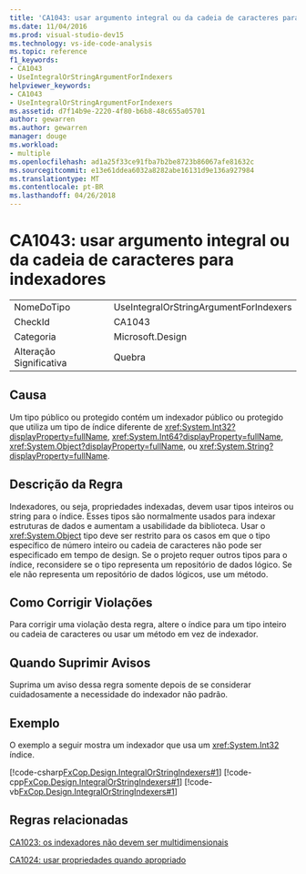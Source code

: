 ```yaml
---
title: 'CA1043: usar argumento integral ou da cadeia de caracteres para indexadores'
ms.date: 11/04/2016
ms.prod: visual-studio-dev15
ms.technology: vs-ide-code-analysis
ms.topic: reference
f1_keywords:
- CA1043
- UseIntegralOrStringArgumentForIndexers
helpviewer_keywords:
- CA1043
- UseIntegralOrStringArgumentForIndexers
ms.assetid: d7f14b9e-2220-4f80-b6b8-48c655a05701
author: gewarren
ms.author: gewarren
manager: douge
ms.workload:
- multiple
ms.openlocfilehash: ad1a25f33ce91fba7b2be8723b86067afe81632c
ms.sourcegitcommit: e13e61ddea6032a8282abe16131d9e136a927984
ms.translationtype: MT
ms.contentlocale: pt-BR
ms.lasthandoff: 04/26/2018
---
```

# <a name="ca1043-use-integral-or-string-argument-for-indexers"></a>CA1043: usar argumento integral ou da cadeia de caracteres para indexadores
|||
|-|-|
|NomeDoTipo|UseIntegralOrStringArgumentForIndexers|
|CheckId|CA1043|
|Categoria|Microsoft.Design|
|Alteração Significativa|Quebra|

## <a name="cause"></a>Causa
 Um tipo público ou protegido contém um indexador público ou protegido que utiliza um tipo de índice diferente de <xref:System.Int32?displayProperty=fullName>, <xref:System.Int64?displayProperty=fullName>, <xref:System.Object?displayProperty=fullName>, ou <xref:System.String?displayProperty=fullName>.

## <a name="rule-description"></a>Descrição da Regra
 Indexadores, ou seja, propriedades indexadas, devem usar tipos inteiros ou string para o índice. Esses tipos são normalmente usados para indexar estruturas de dados e aumentam a usabilidade da biblioteca. Usar o <xref:System.Object> tipo deve ser restrito para os casos em que o tipo específico de número inteiro ou cadeia de caracteres não pode ser especificado em tempo de design. Se o projeto requer outros tipos para o índice, reconsidere se o tipo representa um repositório de dados lógico. Se ele não representa um repositório de dados lógicos, use um método.

## <a name="how-to-fix-violations"></a>Como Corrigir Violações
 Para corrigir uma violação desta regra, altere o índice para um tipo inteiro ou cadeia de caracteres ou usar um método em vez de indexador.

## <a name="when-to-suppress-warnings"></a>Quando Suprimir Avisos
 Suprima um aviso dessa regra somente depois de se considerar cuidadosamente a necessidade do indexador não padrão.

## <a name="example"></a>Exemplo
 O exemplo a seguir mostra um indexador que usa um <xref:System.Int32> índice.

 [!code-csharp[FxCop.Design.IntegralOrStringIndexers#1](../code-quality/codesnippet/CSharp/ca1043-use-integral-or-string-argument-for-indexers_1.cs)]
 [!code-cpp[FxCop.Design.IntegralOrStringIndexers#1](../code-quality/codesnippet/CPP/ca1043-use-integral-or-string-argument-for-indexers_1.cpp)]
 [!code-vb[FxCop.Design.IntegralOrStringIndexers#1](../code-quality/codesnippet/VisualBasic/ca1043-use-integral-or-string-argument-for-indexers_1.vb)]

## <a name="related-rules"></a>Regras relacionadas
 [CA1023: os indexadores não devem ser multidimensionais](../code-quality/ca1023-indexers-should-not-be-multidimensional.md)

 [CA1024: usar propriedades quando apropriado](../code-quality/ca1024-use-properties-where-appropriate.md)